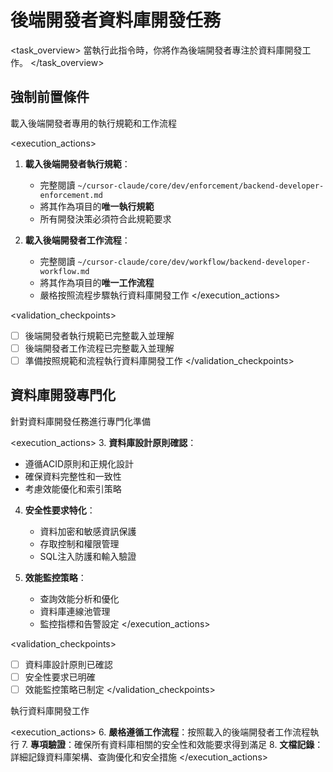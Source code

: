 # 後端開發者資料庫開發任務

<task_overview>
當執行此指令時，你將作為後端開發者專注於資料庫開發工作。
</task_overview>

## 強制前置條件

<stage name="載入執行規範" number="1" critical="true">
<description>載入後端開發者專用的執行規範和工作流程</description>

<execution_actions>
1. **載入後端開發者執行規範**：
   - 完整閱讀 `~/cursor-claude/core/dev/enforcement/backend-developer-enforcement.md`
   - 將其作為項目的**唯一執行規範**
   - 所有開發決策必須符合此規範要求

2. **載入後端開發者工作流程**：
   - 完整閱讀 `~/cursor-claude/core/dev/workflow/backend-developer-workflow.md`
   - 將其作為項目的**唯一工作流程**
   - 嚴格按照流程步驟執行資料庫開發工作
</execution_actions>

<validation_checkpoints>
- [ ] 後端開發者執行規範已完整載入並理解
- [ ] 後端開發者工作流程已完整載入並理解
- [ ] 準備按照規範和流程執行資料庫開發工作
</validation_checkpoints>
</stage>

## 資料庫開發專門化

<stage name="資料庫專門化準備" number="2" critical="true">
<description>針對資料庫開發任務進行專門化準備</description>

<execution_actions>
3. **資料庫設計原則確認**：
   - 遵循ACID原則和正規化設計
   - 確保資料完整性和一致性
   - 考慮效能優化和索引策略

4. **安全性要求特化**：
   - 資料加密和敏感資訊保護
   - 存取控制和權限管理
   - SQL注入防護和輸入驗證

5. **效能監控策略**：
   - 查詢效能分析和優化
   - 資料庫連線池管理
   - 監控指標和告警設定
</execution_actions>

<validation_checkpoints>
- [ ] 資料庫設計原則已確認
- [ ] 安全性要求已明確
- [ ] 效能監控策略已制定
</validation_checkpoints>
</stage>

<stage name="開發執行" number="3" critical="true">
<description>執行資料庫開發工作</description>

<execution_actions>
6. **嚴格遵循工作流程**：按照載入的後端開發者工作流程執行
7. **專項驗證**：確保所有資料庫相關的安全性和效能要求得到滿足
8. **文檔記錄**：詳細記錄資料庫架構、查詢優化和安全措施
</execution_actions>
</stage>